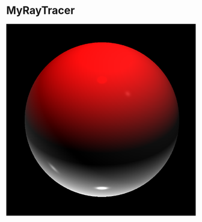 # MyRayTracer

![alt tag](https://github.com/heyucongtom/MyRayTracer/blob/master/Raytracer/pics/p1.png)
